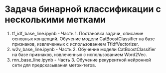 # Задача бинарной классификации с несколькими метками

1) tf_idf_base_line.ipynb - Часть 1. Постановка задачи, описание основных концепций. Обучение модели CatBoostClassifier на базе признаков, извлеченных с использованием TfidfVectorizer.
2) w2v_base_line.ipynb - Часть 2. Обучение модели CatBoostClassifier на базе признаков, извлеченных с использованием Word2Vec. 
3) rnn_base_line.ipynb - Часть 3. Обучение рекурентной нейронной сети для предсказывания меток-тегов.